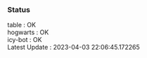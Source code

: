 ### Status


table : OK  
hogwarts : OK  
icy-bot : OK  
Latest Update : 2023-04-03 22:06:45.172265
